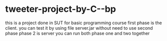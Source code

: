 # tweeter-project-by-C--bp
this is a project done in SUT for basic programming course
first phase is the client. you can test it by using file server.jar without need to use second phase
phase 2 is server you can run both phase one and two together
